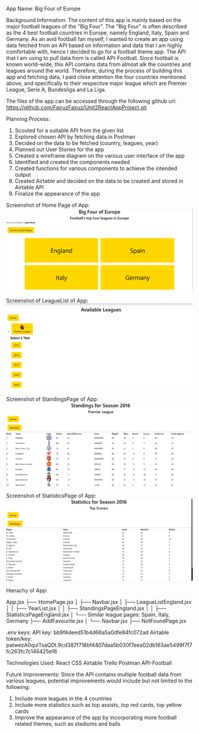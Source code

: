 App Name: Big Four of Europe

Background Information: The content of this app is mainly based on the major football leagues of the "Big Four". The "Big Four" is often described as the 4 best football countries in Europe, namely England, Italy, Spain and Germany. As an avid football fan myself, I wanted to create an app using data fetched from an API based on information and data that I am highly comfortable with, hence I decided to go for a football theme app. The API that I am using to pull data from is called API-Football. Since football is known world-wide, this API contains data from almost alk the countries and leagues around the world. Therefore, during the process of building this app and fetching data, I paid close attention the four countries mentioned above, and specifically to their respective major league which are Premier League, Serie A, Bundesliga and La Liga.

The files of the app can be accessed through the following github url:
https://github.com/FairuzFairuz/Unit2ReactAppProject.git

Planning Process:

1. Scouted for a suitable API from the given list
2. Explored chosen API by fetching data in Postman
3. Decided on the data to be fetched (country, leagues, year)
4. Planned out User Stories for the app
5. Created a wireframe diagram on the various user interface of the app
6. Identified and created the components needed
7. Created functions for various components to achieve the intended output
8. Created Airtable and decided on the data to be created and stored in Airtable API
9. Finalize the appearance of the app

Screenshot of Home Page of App:
![alt text](image.png)

Screenshot of LeagueList of App:
![alt text](image-1.png)

Screenshot of StandingsPage of App:
![alt text](image-2.png)

Screenshot of StatisticsPage of App:
![alt text](image-3.png)

Hierachy of App:

App.jsx
├── HomePage.jsx
│ ├── Navbar.jsx
│ ├── LeagueListEngland.jsx
│ │ ├── YearList.jsx
│ │ ├── StandingsPageEngland.jsx
│ │ ├── StatisticsPageEngland.jsx
│ └── Similar league pages: Spain, Italy, Germany
├── AddFavourite.jsx
│ └── Navbar.jsx
├── NotFoundPage.jsx

.env keys:
API key: bb9f4deed51b4d66a5a0dfe84fc072ad
Airtable token/key: patwezA0qulTsaQDt.9cd387f718bf4407daa5b030f7eea02db163ae5499f7f7fc263fc7c146425e16

Technologies Used:
React
CSS
Airtable
Trello
Postman
API-Football

Future Improvements:
Since the API contains multiple football data from various leagues, potential improvements would include but not limited to the following:

1. Include more leagues in the 4 countries
2. Include more statistics such as top assists, top red cards, top yellow cards
3. Improve the appearance of the app by incorporating more football related themes, such as stadiums and balls

